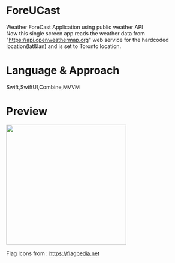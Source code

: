 # ForeUCast
Weather ForeCast Application using public weather API <br/>
Now this single screen app reads the weather data from "https://api.openweathermap.org" web service for the hardcoded location(lat&lan) and is set to Toronto location.
# Language & Approach
Swift,SwiftUI,Combine,MVVM

# Preview
<img src =
https://github.com/itisvignesh/ForeUCast/blob/main/Preview/VigneshwaranDemoForeUCast.gif width="320"/>



Flag Icons from : https://flagpedia.net

